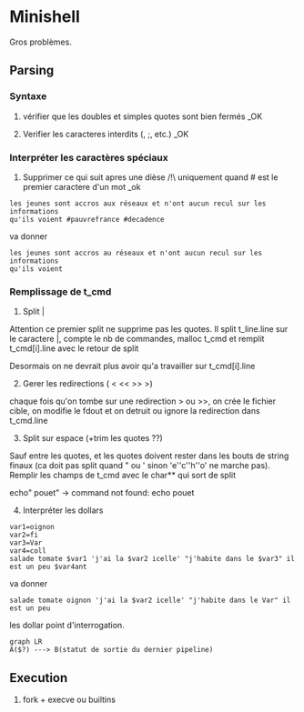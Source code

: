 # Minishell

  

Gros problèmes.

  

## Parsing

### Syntaxe

1. vérifier que les doubles et simples quotes sont bien fermés _OK

2. Verifier les caracteres interdits (\, ;, etc.) _OK

### Interpréter les caractères spéciaux


1. Supprimer ce qui suit apres une dièse /!\ uniquement quand # est le premier caractere d'un mot _ok

```
les jeunes sont accros aux réseaux et n'ont aucun recul sur les informations
qu'ils voient #pauvrefrance #decadence
```

va donner
```
les jeunes sont accros au réseaux et n'ont aucun recul sur les informations
qu'ils voient
```

### Remplissage de t_cmd
1. Split |

Attention ce premier split ne supprime pas les quotes. Il split t_line.line sur le caractere |, compte le nb de commandes, malloc t_cmd et remplit t_cmd[i].line avec le retour de split

Desormais on ne devrait plus avoir qu'a travailler sur t_cmd[i].line

2. Gerer les redirections ( < << >> >)

chaque fois qu'on tombe sur une redirection > ou >>, on crée le fichier cible, on modifie le fdout et on detruit ou ignore la redirection dans t_cmd.line

3. Split sur espace (+trim les quotes ??)

Sauf entre les quotes, et les quotes doivent rester dans les bouts de string finaux (ca doit pas split quand " ou ' sinon 'e''c''h''o' ne marche pas). Remplir les champs de t_cmd avec le char** qui sort de split

echo" pouet" -> command not found: echo pouet

4. Interpréter les dollars

```
var1=oignon
var2=fi
var3=Var
var4=coll
salade tomate $var1 'j'ai la $var2 icelle' "j'habite dans le $var3" il est un peu $var4ant
```

va donner
```
salade tomate oignon 'j'ai la $var2 icelle' "j'habite dans le Var" il est un peu
```

  
les dollar point d'interrogation.

```mermaid
graph LR
A($?) ---> B(statut de sortie du dernier pipeline)
```
  
## Execution

1. fork + execve ou builtins
